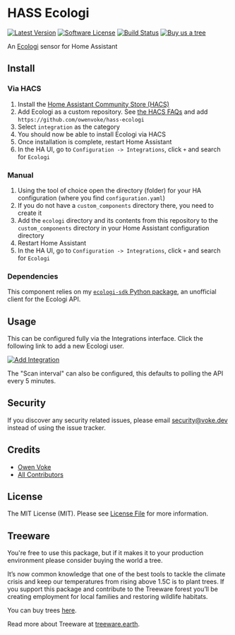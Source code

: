 # HASS Ecologi

[![Latest Version][ico-version]][link-packagist]
[![Software License][ico-license]](LICENSE.md)
[![Build Status][ico-github-actions]][link-github-actions]
[![Buy us a tree][ico-treeware-gifting]][link-treeware-gifting]

An [Ecologi](https://ecologi.com) sensor for Home Assistant

## Install

### Via HACS

1. Install the [Home Assistant Community Store (HACS)](https://hacs.xyz/docs/setup/download)
2. Add Ecologi as a custom repository. See [the HACS FAQs](https://hacs.xyz/docs/faq/custom_repositories) and
   add `https://github.com/owenvoke/hass-ecologi`
3. Select `integration` as the category
4. You should now be able to install Ecologi via HACS
5. Once installation is complete, restart Home Assistant
6. In the HA UI, go to `Configuration -> Integrations`, click `+` and search for `Ecologi`

### Manual

1. Using the tool of choice open the directory (folder) for your HA configuration (where you find `configuration.yaml`)
2. If you do not have a `custom_components` directory there, you need to create it
3. Add the `ecologi` directory and its contents from this repository to the `custom_components` directory in your Home
   Assistant configuration directory
4. Restart Home Assistant
5. In the HA UI, go to `Configuration -> Integrations`, click `+` and search for `Ecologi`

### Dependencies

This component relies on my [`ecologi-sdk` Python package](https://github.com/owenvoke/ecologi-python-sdk), an unofficial
client for the Ecologi API.

## Usage

This can be configured fully via the Integrations interface. Click the following link to add a new Ecologi user.

[![Add Integration](https://my.home-assistant.io/badges/config_flow_start.svg)](https://my.home-assistant.io/redirect/config_flow_start?domain=ecologi)

The "Scan interval" can also be configured, this defaults to polling the API every 5 minutes.

## Security

If you discover any security related issues, please email security@voke.dev instead of using the issue tracker.

## Credits

- [Owen Voke][link-author]
- [All Contributors][link-contributors]

## License

The MIT License (MIT). Please see [License File](LICENSE.md) for more information.

## Treeware

You're free to use this package, but if it makes it to your production environment please consider buying the world a tree.

It’s now common knowledge that one of the best tools to tackle the climate crisis and keep our temperatures from rising above 1.5C is to plant trees. If you support this package and contribute to the Treeware forest you’ll be creating employment for local families and restoring wildlife habitats.

You can buy trees [here][link-treeware-gifting].

Read more about Treeware at [treeware.earth][link-treeware].

[ico-version]: https://img.shields.io/github/v/release/owenvoke/hass-ecologi.svg?style=flat-square&sort=semver
[ico-license]: https://img.shields.io/badge/license-MIT-brightgreen.svg?style=flat-square
[ico-github-actions]: https://img.shields.io/github/actions/workflow/status/owenvoke/hass-ecologi/tests.yml?branch=main&style=flat-square
[ico-treeware-gifting]: https://img.shields.io/badge/Treeware-%F0%9F%8C%B3-lightgreen?style=flat-square

[link-packagist]: https://packagist.org/packages/owenvoke/hass-ecologi
[link-github-actions]: https://github.com/owenvoke/hass-ecologi/actions
[link-treeware]: https://treeware.earth
[link-treeware-gifting]: https://ecologi.com/owenvoke?gift-trees
[link-author]: https://github.com/owenvoke
[link-contributors]: ../../contributors
